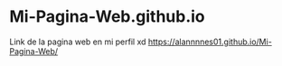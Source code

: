 # Mi-Pagina-Web.github.io
Link de la pagina web en mi perfil xd
https://alannnnes01.github.io/Mi-Pagina-Web/
